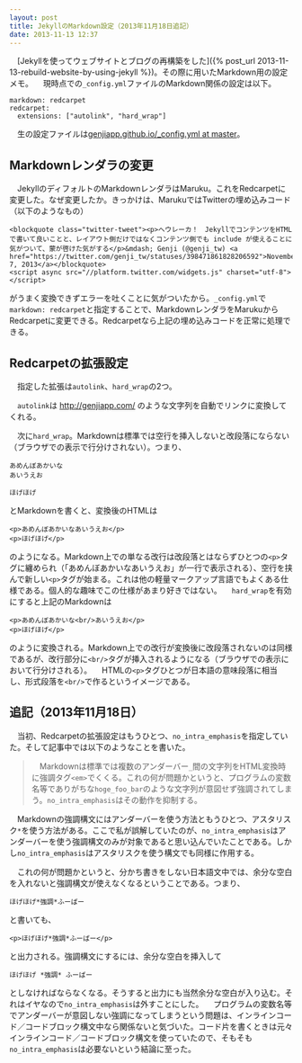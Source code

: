 ```yaml
---
layout: post
title: JekyllのMarkdown設定（2013年11月18日追記）
date: 2013-11-13 12:37
---
```

　[Jekyllを使ってウェブサイトとブログの再構築をした]({% post_url 2013-11-13-rebuild-website-by-using-jekyll %})。その際に用いたMarkdown用の設定メモ。
　現時点での`_config.yml`ファイルのMarkdown関係の設定は以下。

```
markdown: redcarpet
redcarpet:
  extensions: ["autolink", "hard_wrap"]
```

　生の設定ファイルは[genjiapp.github.io/_config.yml at master](https://github.com/GenjiApp/genjiapp.github.io/blob/master/_config.yml)。

## Markdownレンダラの変更

　JekyllのディフォルトのMarkdownレンダラはMaruku。これをRedcarpetに変更した。なぜ変更したか。きっかけは、MarukuではTwitterの埋め込みコード（以下のようなもの）

```
<blockquote class="twitter-tweet"><p>ヘウレーカ！　JekyllでコンテンツをHTMLで書いて良いことと、レイアウト側だけではなくコンテンツ側でも include が使えることに気がついて、蒙が啓けた気がする</p>&mdash; Genji (@genji_tw) <a href="https://twitter.com/genji_tw/statuses/398471861828206592">November 7, 2013</a></blockquote>
<script async src="//platform.twitter.com/widgets.js" charset="utf-8"></script>
```

がうまく変換できずエラーを吐くことに気がついたから。`_config.yml`で`markdown: redcarpet`と指定することで、MarkdownレンダラをMarukuからRedcarpetに変更できる。Redcarpetなら上記の埋め込みコードを正常に処理できる。

## Redcarpetの拡張設定

　指定した拡張は`autolink`、`hard_wrap`の2つ。

　`autolink`は http://genjiapp.com/ のような文字列を自動でリンクに変換してくれる。

　次に`hard_wrap`。Markdownは標準では空行を挿入しないと改段落にならない（ブラウザでの表示で行分けされない）。つまり、

```
あめんぼあかいな
あいうえお

ほげほげ
```

とMarkdownを書くと、変換後のHTMLは

```
<p>あめんぼあかいなあいうえお</p>
<p>ほげほげ</p>
```

のようになる。Markdown上での単なる改行は改段落とはならずひとつの`<p>`タグに纏められ（「あめんぼあかいなあいうえお」が一行で表示される）、空行を挟んで新しい`<p>`タグが始まる。これは他の軽量マークアップ言語でもよくある仕様である。個人的な趣味でこの仕様があまり好きではない。
　`hard_wrap`を有効にすると上記のMarkdownは

```
<p>あめんぼあかいな<br/>あいうえお</p>
<p>ほげほげ</p>
```

のように変換される。Markdown上での改行が変換後に改段落されないのは同様であるが、改行部分に`<br/>`タグが挿入されるようになる（ブラウザでの表示において行分けされる）。
　HTMLの`<p>`タグひとつが日本語の意味段落に相当し、形式段落を`<br/>`で作るというイメージである。

## 追記（2013年11月18日）

　当初、Redcarpetの拡張設定はもうひとつ、`no_intra_emphasis`を指定していた。そして記事中では以下のようなことを書いた。

> 　Markdownは標準では複数のアンダーバー`_`間の文字列をHTML変換時に強調タグ`<em>`でくくる。これの何が問題かというと、プログラムの変数名等でありがちな`hoge_foo_bar`のような文字列が意図せず強調されてしまう。`no_intra_emphasis`はその動作を抑制する。

　Markdownの強調構文にはアンダーバーを使う方法ともうひとつ、アスタリスク`*`を使う方法がある。ここで私が誤解していたのが、`no_intra_emphasis`はアンダーバーを使う強調構文のみが対象であると思い込んでいたことである。しかし`no_intra_emphasis`はアスタリスクを使う構文でも同様に作用する。

　これの何が問題かというと、分かち書きをしない日本語文中では、余分な空白を入れないと強調構文が使えなくなるということである。つまり、

```
ほげほげ*強調*ふーばー
```

と書いても、

```
<p>ほげほげ*強調*ふーばー</p>
```

と出力される。強調構文にするには、余分な空白を挿入して

```
ほげほげ *強調* ふーばー
```

としなければならなくなる。そうすると出力にも当然余分な空白が入り込む。それはイヤなので`no_intra_emphasis`は外すことにした。
　プログラムの変数名等でアンダーバーが意図しない強調になってしまうという問題は、インラインコード／コードブロック構文中なら関係ないと気づいた。コード片を書くときは元々インラインコード／コードブロック構文を使っていたので、そもそも`no_intra_emphasis`は必要ないという結論に至った。
